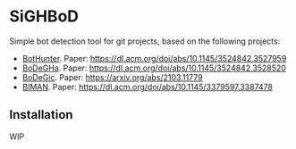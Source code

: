 # SiGHBoD
Simple bot detection tool for git projects, based on the following projects:

- [BotHunter](https://github.com/ahmad-abdellatif/BotHunter). Paper: https://dl.acm.org/doi/abs/10.1145/3524842.3527959
- [BoDeGHa](https://github.com/mehdigolzadeh/bodegha). Paper: https://dl.acm.org/doi/abs/10.1145/3524842.3528520
- [BoDeGic](https://github.com/mehdigolzadeh/BoDeGiC). Paper: https://arxiv.org/abs/2103.11779
- [BIMAN](https://github.com/ssc-oscar/BIMAN_bot_detection). Paper: https://dl.acm.org/doi/abs/10.1145/3379597.3387478

## Installation

WIP